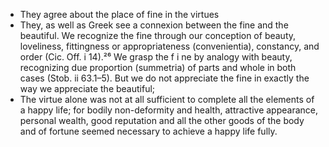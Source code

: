 - They agree about the place of fine in the virtues
- They, as well as Greek see a connexion between the fine and the beautiful. We recognize the fine through our conception of beauty, loveliness, fittingness or appropriateness (convenientia), constancy, and order (Cic. Off. i 14).²⁶ We grasp the f i ne by analogy with beauty, recognizing due proportion (summetria) of parts and whole in both cases (Stob. ii 63.1–5). But we do not appreciate the fine in exactly the way we appreciate the beautiful;
- The virtue alone was not at all sufficient to complete all the elements of a happy life; for bodily non-deformity and health, attractive appearance, personal wealth, good reputation and all the other goods of the body and of fortune seemed necessary to achieve a happy life fully.